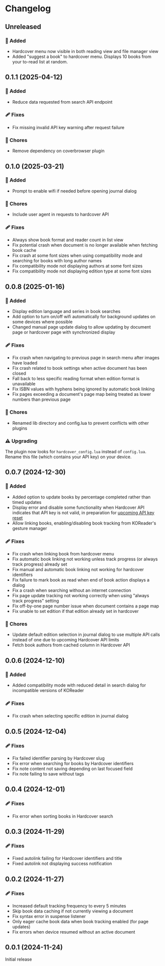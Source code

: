# Changelog

## Unreleased

### 🚀 Added

* Hardcover menu now visible in both reading view and file manager view
* Added "suggest a book" to hardcover menu. Displays 10 books from your to-read list at random.

## 0.1.1 (2025-04-12)

### 🚀 Added

* Reduce data requested from search API endpoint

### 🩹 Fixes

* Fix missing invalid API key warning after request failure

### 🧹 Chores

* Remove dependency on coverbrowser plugin

## 0.1.0 (2025-03-21)

### 🚀 Added

* Prompt to enable wifi if needed before opening journal dialog

### 🧹 Chores

* Include user agent in requests to hardcover API

### 🩹 Fixes

* Always show book format and reader count in list view
* Fix potential crash when document is no longer available when fetching book cache
* Fix crash at some font sizes when using compatibility mode and searching for books with long author names
* Fix compatibility mode not displaying authors at some font sizes
* Fix compatibility mode not displaying edition type at some font sizes

## 0.0.8 (2025-01-16)

### 🚀 Added

* Display edition language and series in book searches
* Add option to turn on/off wifi automatically for background updates on some devices where possible
* Changed manual page update dialog to allow updating by document page or hardcover page with synchronized display

### 🩹 Fixes

* Fix crash when navigating to previous page in search menu after images have loaded
* Fix crash related to book settings when active document has been closed
* Fall back to less specific reading format when edition format is unavailable
* Fix ISBN values with hyphens being ignored by automatic book linking
* Fix pages exceeding a document's page map being treated as lower numbers than previous page

### 🧹 Chores

* Renamed lib directory and config.lua to prevent conflicts with other plugins

### ⚠️ Upgrading

The plugin now looks for `hardcover_config.lua` instead of `config.lua`. Rename this file (which contains your API key)
on your device.

## 0.0.7 (2024-12-30)

### 🚀 Added

* Added option to update books by percentage completed rather than timed updates
* Display error and disable some functionality when Hardcover API indicates that API key is not valid, in preparation
  for [upcoming API key reset](https://github.com/Billiam/hardcoverapp.koplugin/issues/6)
* Allow linking books, enabling/disabling book tracking from KOReader's gesture manager

### 🩹 Fixes

* Fix crash when linking book from hardcover menu
* Fix automatic book linking not working unless track progress (or always track progress) already set
* Fix manual and automatic book linking not working for hardcover identifiers
* Fix failure to mark book as read when end of book action displays a dialog
* Fix a crash when searching without an internet connection
* Fix page update tracking not working correctly when using "always track progress" setting
* Fix off-by-one page number issue when document contains a page map
* Fix unable to set edition if that edition already set in hardcover

### 🧹 Chores

* Update default edition selection in journal dialog to use multiple API calls instead of one due to upcoming Hardcover
  API limits
* Fetch book authors from cached column in Hardcover API

## 0.0.6 (2024-12-10)

### 🚀 Added

* Added compatibility mode with reduced detail in search dialog for incompatible versions of KOReader

### 🩹 Fixes

* Fix crash when selecting specific edition in journal dialog

## 0.0.5 (2024-12-04)

### 🩹 Fixes

* Fix failed identifier parsing by Hardcover slug
* Fix error when searching for books by Hardcover identifiers
* Fix note content not saving depending on last focused field
* Fix note failing to save without tags

## 0.0.4 (2024-12-01)

### 🩹 Fixes

* Fix error when sorting books in Hardcover search

## 0.0.3 (2024-11-29)

### 🩹 Fixes

* Fixed autolink failing for Hardcover identifiers and title
* Fixed autolink not displaying success notification

## 0.0.2 (2024-11-27)

### 🩹 Fixes

* Increased default tracking frequency to every 5 minutes
* Skip book data caching if not currently viewing a document
* Fix syntax error in suspense listener
* Only eager cache book data when book tracking enabled (for page updates)
* Fix errors when device resumed without an active document

## 0.0.1 (2024-11-24)

Initial release
